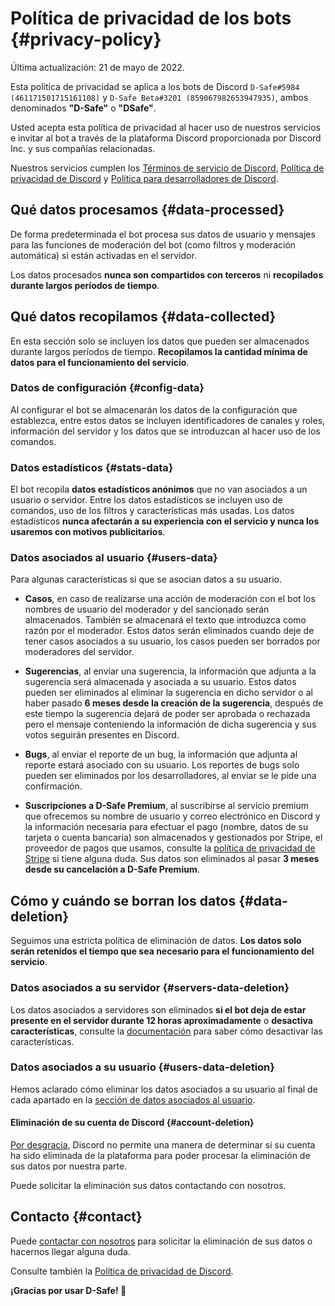 # Política de privacidad de los bots {#privacy-policy}
Última actualización: 21 de mayo de 2022.

Esta política de privacidad se aplica a los bots de Discord `D-Safe#5984 (461171501715161108)` y `D-Safe Beta#3201 (859067982653947935)`, ambos denominados **"D-Safe"** o **"DSafe"**.

Usted acepta esta política de privacidad al hacer uso de nuestros servicios e invitar al bot a través de la plataforma Discord proporcionada por Discord Inc. y sus compañías relacionadas.

Nuestros servicios cumplen los [Términos de servicio de Discord](https://discord.com/terms), [Política de privacidad de Discord](https://discord.com/privacy) y [Política para desarrolladores de Discord](https://discord.com/developers/docs/policy).

## Qué datos procesamos {#data-processed}

De forma predeterminada el bot procesa sus datos de usuario y mensajes para las funciones de moderación del bot (como filtros y moderación automática) si están activadas en el servidor.

Los datos procesados __nunca son compartidos con terceros__ ni __recopilados durante largos períodos de tiempo__.

## Qué datos recopilamos {#data-collected}

En esta sección solo se incluyen los datos que pueden ser almacenados durante largos períodos de tiempo. __Recopilamos la cantidad mínima de datos para el funcionamiento del servicio__.

### Datos de configuración {#config-data}

Al configurar el bot se almacenarán los datos de la configuración que establezca, entre estos datos se incluyen identificadores de canales y roles, información del servidor y los datos que se introduzcan al hacer uso de los comandos.

### Datos estadísticos {#stats-data}

El bot recopila __datos estadísticos anónimos__ que no van asociados a un usuario o servidor.
Entre los datos estadísticos se incluyen uso de comandos, uso de los filtros y características más usadas.
Los datos estadísticos __nunca afectarán a su experiencia con el servicio y nunca los usaremos con motivos publicitarios__.

### Datos asociados al usuario {#users-data}

Para algunas características si que se asocian datos a su usuario.

* **Casos**,
  en caso de realizarse una acción de moderación con el bot los nombres de usuario del moderador y del sancionado serán almacenados. También se almacenará el texto que introduzca como razón por el moderador. Estos datos serán eliminados cuando deje de tener casos asociados a su usuario, los casos pueden ser borrados por moderadores del servidor.

* **Sugerencias**,
  al enviar una sugerencia, la información que adjunta a la sugerencia será almacenada y asociada a su usuario. Estos datos pueden ser eliminados al eliminar la sugerencia en dicho servidor o al haber pasado __6 meses desde la creación de la sugerencia__, después de este tiempo la sugerencia dejará de poder ser aprobada o rechazada pero el mensaje conteniendo la información de dicha sugerencia y sus votos seguirán presentes en Discord.

* **Bugs**,
  al enviar el reporte de un bug, la información que adjunta al reporte estará asociado con su usuario. Los reportes de bugs solo pueden ser eliminados por los desarrolladores, al enviar se le pide una confirmación.

* **Suscripciones a D-Safe Premium**,
  al suscribirse al servicio premium que ofrecemos su nombre de usuario y correo electrónico en Discord y la información necesaria para efectuar el pago (nombre, datos de su tarjeta o cuenta bancaria) son almacenados y gestionados por Stripe, el proveedor de pagos que usamos, consulte la [política de privacidad de Stripe](https://stripe.com/es/privacy) si tiene alguna duda. Sus datos son eliminados al pasar __3 meses desde su cancelación a D-Safe Premium__.

## Cómo y cuándo se borran los datos {#data-deletion}

Seguimos una estricta política de eliminación de datos. __Los datos solo serán retenidos el tiempo que sea necesario para el funcionamiento del servicio__.

### Datos asociados a su servidor {#servers-data-deletion}

Los datos asociados a servidores son eliminados __si el bot deja de estar presente en el servidor durante 12 horas aproximadamente__ o __desactiva características__, consulte la [documentación](/docs) para saber cómo desactivar las características.

### Datos asociados a su usuario {#users-data-deletion}

Hemos aclarado cómo eliminar los datos asociados a su usuario al final de cada apartado en la [sección de datos asociados al usuario](#users-data).

#### **Eliminación de su cuenta de Discord** {#account-deletion}

[Por desgracia](https://github.com/discord/discord-api-docs/discussions/3274), Discord no permite una manera de determinar si su cuenta ha sido eliminada de la plataforma para poder procesar la eliminación de sus datos por nuestra parte.

Puede solicitar la eliminación sus datos contactando con nosotros.

## Contacto {#contact}

Puede [contactar con nosotros](/docs/troubleshooting/get-support) para solicitar la eliminación de sus datos o hacernos llegar alguna duda.

Consulte también la [Política de privacidad de Discord](https://discord.com/privacy).

**¡Gracias por usar D-Safe! 💖**
